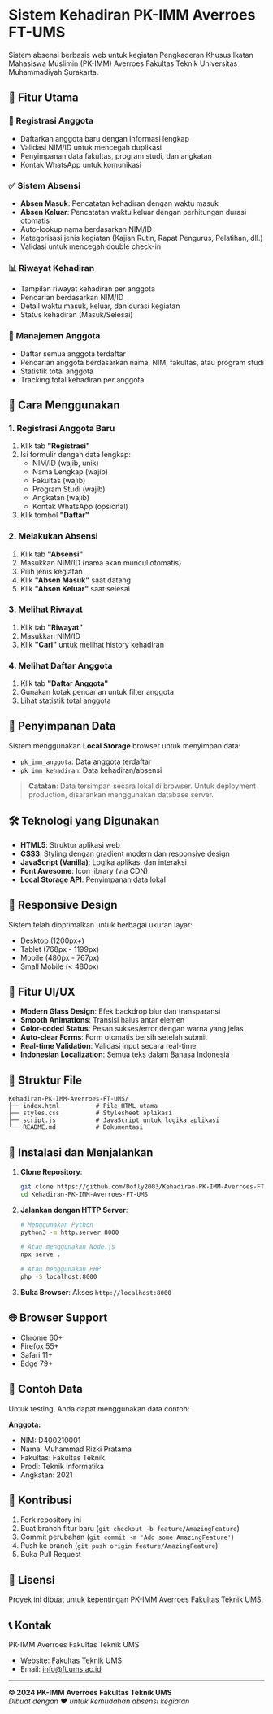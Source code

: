 # Sistem Kehadiran PK-IMM Averroes FT-UMS

Sistem absensi berbasis web untuk kegiatan Pengkaderan Khusus Ikatan Mahasiswa Muslimin (PK-IMM) Averroes Fakultas Teknik Universitas Muhammadiyah Surakarta.

## 🌟 Fitur Utama

### 📝 Registrasi Anggota
- Daftarkan anggota baru dengan informasi lengkap
- Validasi NIM/ID untuk mencegah duplikasi
- Penyimpanan data fakultas, program studi, dan angkatan
- Kontak WhatsApp untuk komunikasi

### ✅ Sistem Absensi
- **Absen Masuk**: Pencatatan kehadiran dengan waktu masuk
- **Absen Keluar**: Pencatatan waktu keluar dengan perhitungan durasi otomatis
- Auto-lookup nama berdasarkan NIM/ID
- Kategorisasi jenis kegiatan (Kajian Rutin, Rapat Pengurus, Pelatihan, dll.)
- Validasi untuk mencegah double check-in

### 📊 Riwayat Kehadiran
- Tampilan riwayat kehadiran per anggota
- Pencarian berdasarkan NIM/ID
- Detail waktu masuk, keluar, dan durasi kegiatan
- Status kehadiran (Masuk/Selesai)

### 👥 Manajemen Anggota
- Daftar semua anggota terdaftar
- Pencarian anggota berdasarkan nama, NIM, fakultas, atau program studi
- Statistik total anggota
- Tracking total kehadiran per anggota

## 🚀 Cara Menggunakan

### 1. Registrasi Anggota Baru
1. Klik tab **"Registrasi"**
2. Isi formulir dengan data lengkap:
   - NIM/ID (wajib, unik)
   - Nama Lengkap (wajib)
   - Fakultas (wajib)
   - Program Studi (wajib)
   - Angkatan (wajib)
   - Kontak WhatsApp (opsional)
3. Klik tombol **"Daftar"**

### 2. Melakukan Absensi
1. Klik tab **"Absensi"**
2. Masukkan NIM/ID (nama akan muncul otomatis)
3. Pilih jenis kegiatan
4. Klik **"Absen Masuk"** saat datang
5. Klik **"Absen Keluar"** saat selesai

### 3. Melihat Riwayat
1. Klik tab **"Riwayat"**
2. Masukkan NIM/ID
3. Klik **"Cari"** untuk melihat history kehadiran

### 4. Melihat Daftar Anggota
1. Klik tab **"Daftar Anggota"**
2. Gunakan kotak pencarian untuk filter anggota
3. Lihat statistik total anggota

## 💾 Penyimpanan Data

Sistem menggunakan **Local Storage** browser untuk menyimpan data:
- `pk_imm_anggota`: Data anggota terdaftar
- `pk_imm_kehadiran`: Data kehadiran/absensi

> **Catatan**: Data tersimpan secara lokal di browser. Untuk deployment production, disarankan menggunakan database server.

## 🛠️ Teknologi yang Digunakan

- **HTML5**: Struktur aplikasi web
- **CSS3**: Styling dengan gradient modern dan responsive design
- **JavaScript (Vanilla)**: Logika aplikasi dan interaksi
- **Font Awesome**: Icon library (via CDN)
- **Local Storage API**: Penyimpanan data lokal

## 📱 Responsive Design

Sistem telah dioptimalkan untuk berbagai ukuran layar:
- Desktop (1200px+)
- Tablet (768px - 1199px)
- Mobile (480px - 767px)
- Small Mobile (< 480px)

## 🎨 Fitur UI/UX

- **Modern Glass Design**: Efek backdrop blur dan transparansi
- **Smooth Animations**: Transisi halus antar elemen
- **Color-coded Status**: Pesan sukses/error dengan warna yang jelas
- **Auto-clear Forms**: Form otomatis bersih setelah submit
- **Real-time Validation**: Validasi input secara real-time
- **Indonesian Localization**: Semua teks dalam Bahasa Indonesia

## 📁 Struktur File

```
Kehadiran-PK-IMM-Averroes-FT-UMS/
├── index.html          # File HTML utama
├── styles.css          # Stylesheet aplikasi
├── script.js           # JavaScript untuk logika aplikasi
└── README.md           # Dokumentasi
```

## 🔧 Instalasi dan Menjalankan

1. **Clone Repository**:
   ```bash
   git clone https://github.com/Dofly2003/Kehadiran-PK-IMM-Averroes-FT-UMS.git
   cd Kehadiran-PK-IMM-Averroes-FT-UMS
   ```

2. **Jalankan dengan HTTP Server**:
   ```bash
   # Menggunakan Python
   python3 -m http.server 8000
   
   # Atau menggunakan Node.js
   npx serve .
   
   # Atau menggunakan PHP
   php -S localhost:8000
   ```

3. **Buka Browser**:
   Akses `http://localhost:8000`

## 🌐 Browser Support

- Chrome 60+
- Firefox 55+
- Safari 11+
- Edge 79+

## 📝 Contoh Data

Untuk testing, Anda dapat menggunakan data contoh:

**Anggota:**
- NIM: D400210001
- Nama: Muhammad Rizki Pratama
- Fakultas: Fakultas Teknik
- Prodi: Teknik Informatika
- Angkatan: 2021

## 🤝 Kontribusi

1. Fork repository ini
2. Buat branch fitur baru (`git checkout -b feature/AmazingFeature`)
3. Commit perubahan (`git commit -m 'Add some AmazingFeature'`)
4. Push ke branch (`git push origin feature/AmazingFeature`)
5. Buka Pull Request

## 📄 Lisensi

Proyek ini dibuat untuk kepentingan PK-IMM Averroes Fakultas Teknik UMS.

## 📞 Kontak

PK-IMM Averroes Fakultas Teknik UMS
- Website: [Fakultas Teknik UMS](https://ft.ums.ac.id)
- Email: info@ft.ums.ac.id

---

**© 2024 PK-IMM Averroes Fakultas Teknik UMS**  
*Dibuat dengan ❤️ untuk kemudahan absensi kegiatan*